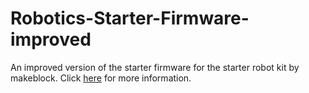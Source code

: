 # Robotics-Starter-Firmware-improved
An improved version of the starter firmware for the starter robot kit by makeblock.
Click [here](https://www.fabiangand.com/2017/02/23/robotics-improved-firmware-for-the-makeblock-starter-kit/) for more information.
